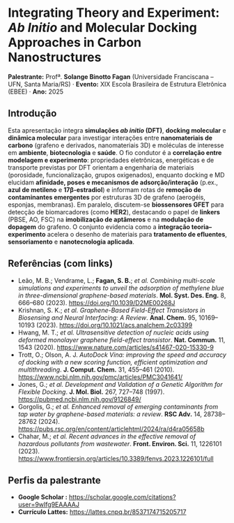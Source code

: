 # Integrating Theory and Experiment: *Ab Initio* and Molecular Docking Approaches in Carbon Nanostructures  
**Palestrante:** Profª. **Solange Binotto Fagan** (Universidade Franciscana – UFN, Santa Maria/RS) · **Evento:** XIX Escola Brasileira de Estrutura Eletrônica (EBEE) · **Ano:** 2025

## Introdução
Esta apresentação integra **simulações *ab initio* (DFT)**, **docking molecular** e **dinâmica molecular** para investigar interações entre **nanomateriais de carbono** (grafeno e derivados, nanomateriais 3D) e moléculas de interesse em **ambiente**, **biotecnologia** e **saúde**. O fio condutor é a **correlação entre modelagem e experimento**: propriedades eletrônicas, energéticas e de transporte previstas por DFT orientam a engenharia de materiais (porosidade, funcionalização, grupos oxigenados), enquanto docking e MD elucidam **afinidade, poses e mecanismos de adsorção/interação** (p.ex., **azul de metileno** e **17β-estradiol**) e informam rotas de **remoção de contaminantes emergentes** por estruturas 3D de grafeno (aerogéis, esponjas, membranas). Em paralelo, discutem-se **biossensores GFET** para detecção de biomarcadores (como **HER2**), destacando o papel de **linkers** (PBSE, AO, FSC) na **imobilização de aptâmeros** e na **modulação de dopagem** do grafeno. O conjunto evidencia como a **integração teoria–experimento** acelera o desenho de materiais para **tratamento de efluentes**, **sensoriamento** e **nanotecnologia aplicada**.

## Referências (com links)
- Leão, M. B.; Vendrame, L.; **Fagan, S. B.**; *et al.* *Combining multi-scale simulations and experiments to unveil the adsorption of methylene blue in three-dimensional graphene-based materials*. **Mol. Syst. Des. Eng.** 8, 666–680 (2023). https://doi.org/10.1039/D2ME00268J  
- Krishnan, S. K.; *et al.* *Graphene-Based Field-Effect Transistors in Biosensing and Neural Interfacing: A Review*. **Anal. Chem.** 95, 10169–10193 (2023). https://doi.org/10.1021/acs.analchem.2c03399  
- Hwang, M. T.; *et al.* *Ultrasensitive detection of nucleic acids using deformed monolayer graphene field-effect transistor*. **Nat. Commun.** 11, 1543 (2020). https://www.nature.com/articles/s41467-020-15330-9  
- Trott, O.; Olson, A. J. *AutoDock Vina: improving the speed and accuracy of docking with a new scoring function, efficient optimization and multithreading*. **J. Comput. Chem.** 31, 455–461 (2010). https://www.ncbi.nlm.nih.gov/pmc/articles/PMC3041641/  
- Jones, G.; *et al.* *Development and Validation of a Genetic Algorithm for Flexible Docking*. **J. Mol. Biol.** 267, 727–748 (1997). https://pubmed.ncbi.nlm.nih.gov/9126849/  
- Gorgolis, G.; *et al.* *Enhanced removal of emerging contaminants from tap water by graphene-based materials: a review*. **RSC Adv.** 14, 28738–28762 (2024). https://pubs.rsc.org/en/content/articlehtml/2024/ra/d4ra05658b  
- Chahar, M.; *et al.* *Recent advances in the effective removal of hazardous pollutants from wastewater*. **Front. Environ. Sci.** 11, 1226101 (2023). https://www.frontiersin.org/articles/10.3389/fenvs.2023.1226101/full  

## Perfis da palestrante
- **Google Scholar  :** https://scholar.google.com/citations?user=9wIfg9EAAAAJ 
- **Currículo Lattes:** https://lattes.cnpq.br/8537174715205717  

